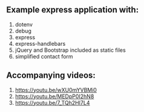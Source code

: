 ## Example express application with:
1. dotenv
2. debug
3. express
4. express-handlebars
5. jQuery and Bootstrap included as static files
6. simplified contact form

## Accompanying videos:
1. https://youtu.be/wXU0mYVBMi0
2. https://youtu.be/MEDpP0I2hN8
3. https://youtu.be/7_TQh2HI7L4
